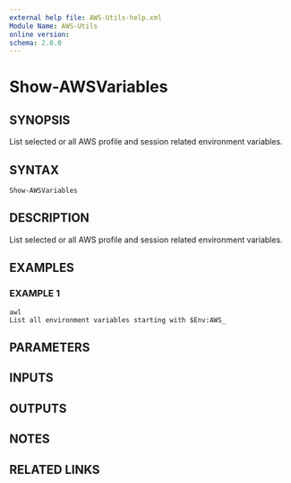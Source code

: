 ```yaml
---
external help file: AWS-Utils-help.xml
Module Name: AWS-Utils
online version:
schema: 2.0.0
---
```


# Show-AWSVariables

## SYNOPSIS
List selected or all AWS profile and session related environment variables.

## SYNTAX

```
Show-AWSVariables
```

## DESCRIPTION
List selected or all AWS profile and session related environment variables.

## EXAMPLES

### EXAMPLE 1
```
awl 
List all environment variables starting with $Env:AWS_
```

## PARAMETERS

## INPUTS

## OUTPUTS

## NOTES

## RELATED LINKS
